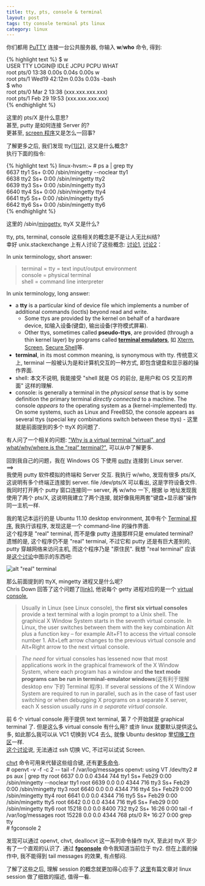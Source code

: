 ```yaml
---
title: tty, pts, console & terminal
layout: post
tags: tty console terminal pts linux
category: linux
---
```


你们都用 [PuTTY](http://en.wikipedia.org/wiki/PuTTY) 连接一台公共服务器, 你输入 **w**/**who** 命令, 得到:  

{% highlight text %}
$ w  
USER     TTY        LOGIN@   IDLE   JCPU   PCPU WHAT  
root     pts/0     13:38    0.00s  0.04s  0.00s w  
root     pts/1     Wed19   42:12m  0.03s  0.03s -bash  
$ who  
root     pts/0        Mar  2 13:38 (xxx.xxx.xxx.xxx)  
root     pts/1        Feb 29 19:53 (xxx.xxx.xxx.xxx)  
{% endhighlight %}

这里的 pts/X 是什么意思?  
甚至, putty 是如何连接 Server 的?  
更甚至, [screen 程序](http://en.wikipedia.org/wiki/GNU_Screen)又是怎么一回事?

了解更多之后, 我们发现 tty[[1]](http://en.wikipedia.org/wiki/Tty_\(Unix\))[[2]](http://en.wikipedia.org/wiki/Teleprinter), 这又是什么概念?  
执行下面的指令:  

{% highlight text %}
linux-hvsm:~ # ps a | grep tty  
6637 tty1     Ss+    0:00 /sbin/mingetty --noclear tty1  
6638 tty2     Ss+    0:00 /sbin/mingetty tty2  
6639 tty3     Ss+    0:00 /sbin/mingetty tty3  
6640 tty4     Ss+    0:00 /sbin/mingetty tty4  
6641 tty5     Ss+    0:00 /sbin/mingetty tty5  
6642 tty6     Ss+    0:00 /sbin/mingetty tty6  
{% endhighlight %}

这里的 /sbin/[mingetty](http://linux.die.net/man/8/mingetty), ttyX 又是什么?

tty, pts, terminal, console 这些相关的概念是不是让人无比纠结?  
幸好 unix.stackexchange 上有人讨论了这些概念: [讨论1](http://unix.stackexchange.com/questions/33155/why-there-are-six-getty-processes-running-on-my-desktop), [讨论2](http://unix.stackexchange.com/questions/4126/what-is-the-exact-difference-between-a-terminal-a-shell-a-tty-and-a-con)：  

In unix terminology, short answer:  
> terminal = tty = text input/output environment  
> console = physical terminal  
> shell = command line interpreter  

In unix terminology, long answer:  

* a **tty** is a particular kind of device file which implements a number of additional commands (ioctls) beyond read and write.
    * Some ttys are provided by the kernel on behalf of a hardware device, 如输入设备(键盘), 输出设备(字符模式屏幕).
    * Other ttys, sometimes called **pseudo-ttys**, are provided (through a thin kernel layer) by programs called **[terminal emulators](http://en.wikipedia.org/wiki/Terminal_emulator)**, 如 [Xterm](http://en.wikipedia.org/wiki/Xterm), [Screen](http://en.wikipedia.org/wiki/Gnu_screen), [Secure Shell](http://en.wikipedia.org/wiki/Secure_shell)等.
* **terminal**, in its most common meaning, is synonymous with tty. 传统意义上, terminal 一般被认为是和计算机交互的一种方式, 即包含键盘和显示器的操作界面.
* shell: 本文不说明, 我能接受 "shell 就是 OS 的前台, 是用户和 OS 交互的界面" 这样的理解.
* console: is generally a terminal in the *physical sense* that is by some definition the primary terminal *directly connected* to a machine. The console *appears to* the operating system as a (kernel-implemented) tty. On some systems, such as Linux and FreeBSD, the console appears as several ttys (special key combinations switch between these ttys) - 这里就是前面提到的多个 ttyX 的问题了.

有人问了一个相关的问题: ["Why is a virtual terminal “virtual”, and what/why/where is the “real” terminal?"](http://askubuntu.com/questions/14284/why-is-a-virtual-terminal-virtual-and-what-why-where-is-the-real-terminal), 可以从中了解更多.

回到我自己的问题，我在 Windows OS 下使用 [putty](http://en.wikipedia.org/wiki/PuTTY) 连接到 Linux server.  
==>  
我使用 putty 软件模拟的终端和 Server 交互. 我执行 w/who, 发现有很多 pts/X, 这说明有多个终端正连接到 server. file /dev/pts/X 可以看出, 这是字符设备文件. 我同时打开两个 putty 窗口连接同一 server, 再 w/who 一下, 根据 ip 地址发现我使用了两个 pts/X, 这说明我建立了两个连接, 就好像我用两套"键盘+显示器"操作同一主机一样.

我的笔记本运行的是 Ubuntu 11.10 desktop environment, 其中有个 [Terminal 程序](https://help.ubuntu.com/community/UsingTheTerminal), 我执行该程序, 发现这是一个 command-line 的操作界面.  
这个程序是 "real" terminal, 而不是像 putty 连接那样只是 emulated terminal?  
遗憾的是, 这个程序仍不是 "real" terminal, 不过它和 putty 还是有巨大差别的, putty 穿越网络来访问主机, 而这个程序乃是 "原住民". 我想 "real terminal" 应该是[这个讨论](http://askubuntu.com/questions/14284/why-is-a-virtual-terminal-virtual-and-what-why-where-is-the-real-terminal)中图示的东西吧:

![alt "real" terminal](http://upload.wikimedia.org/wikipedia/commons/thumb/7/76/ASR-33_1.jpg/220px-ASR-33_1.jpg)

那么前面提到的 ttyX, mingetty 进程又是什么呢?  
Chris Down 回答了这个问题了[[link]](http://unix.stackexchange.com/a/33156/12224), 他说每个 getty 进程对应的是一个 [virtual console](https://en.wikipedia.org/wiki/Virtual_console),  
> Usually in Linux (see Linux console), the **first six virtual consoles** provide a text terminal with a login prompt to a Unix shell. The graphical X Window System starts in the seventh virtual console. In Linux, the user switches between them with the key combination Alt plus a function key – for example Alt+F1 to access the virtual console number 1. Alt+Left arrow changes to the previous virtual console and Alt+Right arrow to the next virtual console.  

> *The need* for virtual consoles has lessened now that most applications work in the graphical framework of the X Window System, where each program has a window and **the text mode programs can be run in terminal-emulator windows**(这有利于理解 desktop env 下的 Terminal 程序). If several sessions of the X Window System are required to run in parallel, such as in the case of fast user switching or when debugging X programs on a separate X server, each X session usually *runs in a separate virtual console*.  

前 6 个 virtual console 用于提供 text terminal, 第 7 个开始就是 graphical terminal 了. 但是这么多 virtual console 有什么用? 或许 linux 就要默认提供这么多, 如此那么我可以从 VC1 切换到 VC4 去么, 就像 Ubuntu desktop 里[切换工作区](http://www.addictivetips.com/ubuntu-linux-tips/quickly-switch-workspaces-in-ubuntu-unity-with-indicator-workspaces/)一样.  
[这个讨论](http://superuser.com/questions/311256/sending-change-virtual-console-command-in-putty)说, 无法通过 ssh 切换 VC, 不过可以试试 Screen.  

[chvt](http://linux.die.net/man/1/chvt) 命令可用来代替这些组合键, 还有[更多命令](http://en.wikipedia.org/wiki/Virtual_console#Interface).  
    # openvt -v -f -c 2 -- tail -f /var/log/messages
    openvt: using VT /dev/tty2
    # ps aux | grep tty
    root      6637  0.0  0.0   4344   744 tty1     Ss+  Feb29   0:00 /sbin/mingetty --noclear tty1
    root      6639  0.0  0.0   4344   716 tty3     Ss+  Feb29   0:00 /sbin/mingetty tty3
    root      6640  0.0  0.0   4344   716 tty4     Ss+  Feb29   0:00 /sbin/mingetty tty4
    root      6641  0.0  0.0   4344   716 tty5     Ss+  Feb29   0:00 /sbin/mingetty tty5
    root      6642  0.0  0.0   4344   716 tty6     Ss+  Feb29   0:00 /sbin/mingetty tty6
    root     15218  0.0  0.0   8400   732 tty2     Ss+  16:26   0:00 tail -f /var/log/messages
    root     15228  0.0  0.0   4344   768 pts/0    R+   16:27   0:00 grep tty   
    # fgconsole
    2

发现可以通过 openvt, chvt, deallocvt 这一系列命令操作 ttyX, 至此对 ttyX 至少有了一个直观的认识了. 通过 [**fgconsole**](http://stackoverflow.com/questions/3034567/how-do-i-find-the-current-virtual-terminal) 命令我知道当前位于 tty2. 但在上面的操作中, 我不能得到 tail messages 的效果, 有点郁闷.  

了解了这些之后, 理解 session 的概念就更加得心应手了.[这里](http://hi.baidu.com/_kouu/blog/item/fd187c30623877b75edf0ed2.html)有篇文章对 linux session 做了细致的描述, 值得一看.
